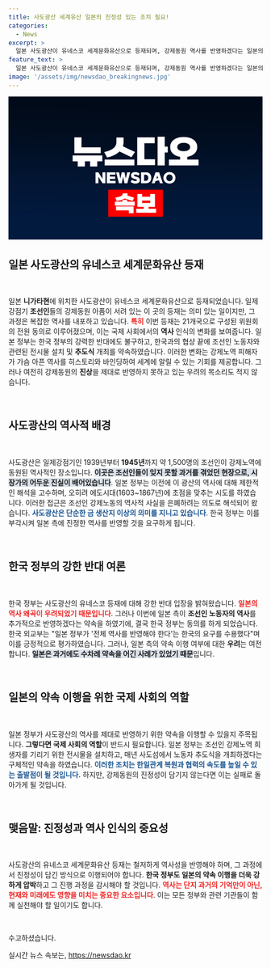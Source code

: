 ```yaml
---
title: 사도광산 세계유산 일본의 진정성 있는 조치 필요!
categories:
  - News
excerpt: >
  일본 사도광산이 유네스코 세계문화유산으로 등재되며, 강제동원 역사를 반영하겠다는 일본의 약속이 주목받고 있다. 그러나 과거의 교훈을 잊지 말고 진정한 이행을 요구해야 한다는 목소리가 높아지고 있다.
feature_text: >
  일본 사도광산이 유네스코 세계문화유산으로 등재되며, 강제동원 역사를 반영하겠다는 일본의 약속이 주목받고 있다. 그러나 과거의 교훈을 잊지 말고 진정한 이행을 요구해야 한다는 목소리가 높아지고 있다.
image: '/assets/img/newsdao_breakingnews.jpg'
---
```


<p><img src="/assets/img/newsdao_breakingnews.jpg" alt="flaretime 속보" /></p>

<h2 data-ke-size="size26">일본 사도광산의 유네스코 세계문화유산 등재</h2>

<p data-ke-size="size16">&nbsp;</p> 

<p>일본 <b>니가타현</b>에 위치한 사도광산이 유네스코 세계문화유산으로 등재되었습니다. 일제강점기 <b>조선인</b>들의 강제동원 아픔이 서려 있는 이 곳의 등재는 의미 있는 일이지만, 그 과정은 복잡한 역사를 내포하고 있습니다. <b><span style="color: #ee2323;">특히</span></b> 이번 등재는 21개국으로 구성된 위원회의 전원 동의로 이루어졌으며, 이는 국제 사회에서의 <b>역사</b> 인식의 변화를 보여줍니다. 일본 정부는 한국 정부의 강력한 반대에도 불구하고, 한국과의 협상 끝에 조선인 노동자와 관련된 전시물 설치 및 <b>추도식</b> 개최를 약속하였습니다. 이러한 변화는 강제노역 피해자가 가슴 아픈 역사를 히스토리와 바인딩하여 세계에 알릴 수 있는 기회를 제공합니다. 그러나 여전히 강제동원의 <b>진상</b>을 제대로 반영하지 못하고 있는 우려의 목소리도 적지 않습니다. </p>

<p data-ke-size="size16">&nbsp;</p> 

<h2 data-ke-size="size26">사도광산의 역사적 배경</h2>

<p data-ke-size="size16">&nbsp;</p>

<p>사도광산은 일제강점기인 1939년부터 <b>1945년</b>까지 약 1,500명의 조선인이 강제노역에 동원된 역사적인 장소입니다. <b><span style="background-color: #21538527;">이곳은 조선인들이 잊지 못할 과거를 겪었던 현장으로, 시장가의 어두운 진실이 배어있습니다</span></b>. 일본 정부는 이전에 이 광산의 역사에 대해 제한적인 해석을 고수하며, 오히려 에도시대(1603~1867년)에 초점을 맞추는 시도를 하였습니다. 이러한 접근은 조선인 강제노동의 역사적 사실을 은폐하려는 의도로 해석되어 왔습니다. <b><span style="color: #1a5490;">사도광산은 단순한 금 생산지 이상의 의미를 지니고 있습니다</span></b>. 한국 정부는 이를 부각시켜 일본 측에 진정한 역사를 반영할 것을 요구하게 됩니다.</p>

<p data-ke-size="size16">&nbsp;</p> 

<h2 data-ke-size="size26">한국 정부의 강한 반대 여론</h2>

<p data-ke-size="size16">&nbsp;</p>

<p>한국 정부는 사도광산의 유네스코 등재에 대해 강한 반대 입장을 밝혀왔습니다. <b><span style="color: #ee2323;">일본의 역사 왜곡이 우려되었기 때문입니다</span></b>. 그러나 이번에 일본 측이 <b>조선인 노동자의 역사</b>를 추가적으로 반영하겠다는 약속을 하였기에, 결국 한국 정부는 동의를 하게 되었습니다. 한국 외교부는 "일본 정부가 '전체 역사를 반영해야 한다'는 한국의 요구를 수용했다"며 이를 긍정적으로 평가하였습니다. 그러나, 일본 측의 약속 이행 여부에 대한 <b>우려</b>는 여전합니다. <b><span style="background-color: #21538527;">일본은 과거에도 수차례 약속을 어긴 사례가 있었기 때문</span></b>입니다.  </p>

<p data-ke-size="size16">&nbsp;</p> 

<h2 data-ke-size="size26">일본의 약속 이행을 위한 국제 사회의 역할</h2>

<p data-ke-size="size16">&nbsp;</p>

<p>일본 정부가 사도광산의 역사를 제대로 반영하기 위한 약속을 이행할 수 있을지 주목됩니다. <b>그렇다면 국제 사회의 역할</b>이 반드시 필요합니다. 일본 정부는 조선인 강제노역 희생자를 기리기 위한 전시물을 설치하고, 매년 사도섬에서 노동자 추도식을 개최하겠다는 구체적인 약속을 하였습니다. <b><span style="color: #1a5490;">이러한 조치는 한일관계 복원과 협력의 속도를 높일 수 있는 출발점이 될 것입니다.</span></b> 하지만, 강제동원의 진정성이 담기지 않는다면 이는 실패로 돌아가게 될 것입니다. </p>

<p data-ke-size="size16">&nbsp;</p> 

<h2 data-ke-size="size26">맺음말: 진정성과 역사 인식의 중요성</h2> 

<p data-ke-size="size16">&nbsp;</p>

<p>사도광산의 유네스코 세계문화유산 등재는 철저하게 역사성을 반영해야 하며, 그 과정에서 진정성이 담긴 방식으로 이행되어야 합니다. <b>한국 정부도 일본의 약속 이행을 더욱 강하게 압박</b>하고 그 진행 과정을 감시해야 할 것입니다. <b><span style="color: #ee2323;">역사는 단지 과거의 기억만이 아닌, 현재와 미래에도 영향을 미치는 중요한 요소입니다</span></b>. 이는 모든 정부와 관련 기관들이 함께 실천해야 할 일이기도 합니다. </p>

<p data-ke-size="size16">&nbsp;</p>

<p>수고하셨습니다.</p>
실시간 뉴스 속보는, <a href="https://newsdao.kr" rel="dofollow">https://newsdao.kr</a>


